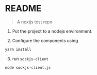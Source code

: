 # README

> A nextjs test repo

1. Put the project to a nodejs environment.

2. Configure the components using

```sh
yarn install
```

3. run `sockjs-client`

```sh
node sockjs-client.js
```